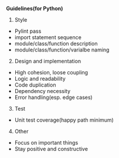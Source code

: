 __Guidelines(for Python)__

1. Style
  * Pylint pass
  * import statement sequence
  * module/class/function description
  * module/class/function/varialbe naming

2. Design and implementation
  * High cohesion, loose coupling
  * Logic and readability
  * Code duplication
  * Dependency necessity
  * Error handling(esp. edge cases)

3. Test
  * Unit test coverage(happy path minimum)

4. Other
  * Focus on important things
  * Stay positive and constructive
